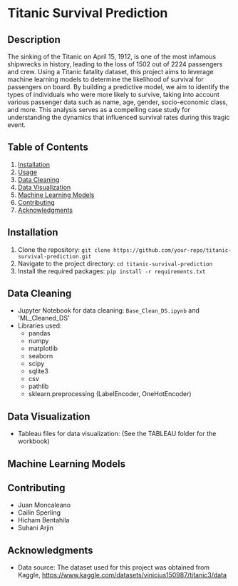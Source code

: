 # Titanic Survival Prediction

## Description

The sinking of the Titanic on April 15, 1912, is one of the most infamous shipwrecks in history, leading to the loss of 1502 out of 2224 passengers and crew. Using a Titanic fatality dataset, this project aims to leverage machine learning models to determine the likelihood of survival for passengers on board. By building a predictive model, we aim to identify the types of individuals who were more likely to survive, taking into account various passenger data such as name, age, gender, socio-economic class, and more. This analysis serves as a compelling case study for understanding the dynamics that influenced survival rates during this tragic event.

## Table of Contents

1. [Installation](#installation)
2. [Usage](#usage)
3. [Data Cleaning](#data-cleaning)
4. [Data Visualization](#data-visualization)
5. [Machine Learning Models](#machine-learning-models)
6. [Contributing](#contributing)
7. [Acknowledgments](#acknowledgments)

## Installation

1. Clone the repository: `git clone https://github.com/your-repo/titanic-survival-prediction.git`
2. Navigate to the project directory: `cd titanic-survival-prediction`
3. Install the required packages: `pip install -r requirements.txt`

## Data Cleaning

- Jupyter Notebook for data cleaning: `Base_Clean_DS.ipynb` and 'ML_Cleaned_DS'
- Libraries used:
  - pandas
  - numpy
  - matplotlib
  - seaborn
  - scipy
  - sqlite3
  - csv
  - pathlib
  - sklearn.preprocessing (LabelEncoder, OneHotEncoder)

## Data Visualization

- Tableau files for data visualization: (See the TABLEAU folder for the workbook)

## Machine Learning Models

## Contributing

- Juan Moncaleano
- Cailin Sperling
- Hicham Bentahila
- Suhani Arjin

## Acknowledgments

- Data source: The dataset used for this project was obtained from Kaggle, https://www.kaggle.com/datasets/vinicius150987/titanic3/data
